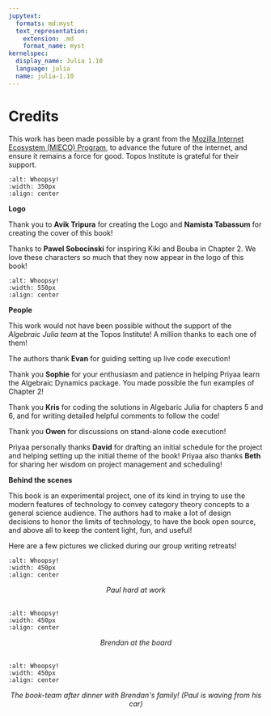 ```yaml
---
jupytext:
  formats: md:myst
  text_representation:
    extension: .md
    format_name: myst
kernelspec:
  display_name: Julia 1.10
  language: julia
  name: julia-1.10
---
```


# Credits

This work has been made possible by a grant from the [Mozilla Internet Ecosystem (MIECO) Program](https://future.mozilla.org/mieco/), to advance the future of the internet, and ensure it remains a force for good. Topos Institute is grateful for their support.

```{image} assets/Credits/Mozilla-Topos.png
:alt: Whoopsy!
:width: 350px
:align: center
```

**Logo**

Thank you to **Avik Tripura** for creating the Logo and **Namista Tabassum** for creating the cover of this book!  

Thanks to **Pawel Sobocinski** for inspiring Kiki and Bouba in Chapter 2. We love these characters so much that they now appear in the logo of this book! 

```{image} assets/Credits/collage.png
:alt: Whoopsy!
:width: 550px
:align: center
```

**People**

This work would not have been possible without the support of the *Algebraic Julia team* at the Topos Institute! A million thanks to each one of them!

The authors thank **Evan** for guiding setting up live code execution! 

Thank you **Sophie** for your enthusiasm and patience in helping Priyaa learn the Algebraic Dynamics package. You made possible the fun examples of Chapter 2!

Thank you **Kris** for coding the solutions in Algebaric Julia for chapters 5 and 6, and for writing detailed helpful comments to follow the code!

Thank you **Owen** for discussions on stand-alone code execution! 

Priyaa personally thanks **David** for drafting an initial schedule for the project and helping setting up the initial theme of the book! Priyaa also thanks **Beth** for sharing her wisdom on project management and scheduling!

**Behind the scenes**

This book is an experimental project, one of its kind in trying to use the modern features of technology to convey category theory concepts to a general science audience. The authors had to make a lot of design decisions to honor the limits of technology, to have the book open source, and above all to keep the content light, fun, and useful! 

Here are a few pictures we clicked during our group writing retreats!

```{image} assets/Credits/Paul-hard-at-work.jpg
:alt: Whoopsy!
:width: 450px
:align: center
```
<center> <em> Paul hard at work </em> </center>

</br>

```{image} assets/Credits/Brendan-at-board.jpg
:alt: Whoopsy!
:width: 450px
:align: center
```
<center> <em> Brendan at the board </em> </center>

</br>

```{image} assets/Credits/Book-team.jpg
:alt: Whoopsy!
:width: 450px
:align: center
```
<center> <em> The book-team after dinner with Brendan's family! (Paul is waving from his car)  </em> </center>


